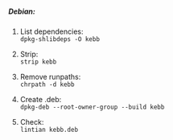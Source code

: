 ##### Debian:

1. List dependencies:  
   `dpkg-shlibdeps -O kebb`

2. Strip:  
   `strip kebb`

3. Remove runpaths:  
   `chrpath -d kebb`

4. Create .deb:  
   `dpkg-deb --root-owner-group --build kebb`

5. Check:  
   `lintian kebb.deb`
